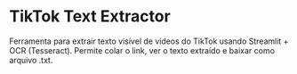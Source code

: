 # TikTok Text Extractor

Ferramenta para extrair texto visível de vídeos do TikTok usando Streamlit + OCR (Tesseract).
Permite colar o link, ver o texto extraído e baixar como arquivo .txt.